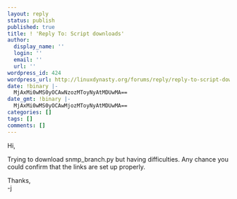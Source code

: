 ```yaml
---
layout: reply
status: publish
published: true
title: ! 'Reply To: Script downloads'
author:
  display_name: ''
  login: ''
  email: ''
  url: ''
wordpress_id: 424
wordpress_url: http://linuxdynasty.org/forums/reply/reply-to-script-downloads-2/
date: !binary |-
  MjAxMi0wMS0yOCAwNzozMToyNyAtMDUwMA==
date_gmt: !binary |-
  MjAxMi0wMS0yOCAwMjozMToyNyAtMDUwMA==
categories: []
tags: []
comments: []
---
```

<p>Hi,</p>
<p>Trying to download snmp_branch.py but having difficulties.  Any chance you could confirm that the links are set up properly.</p>
<p>Thanks,<br />
-j</p>
